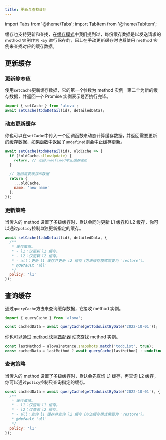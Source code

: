 ```yaml
---
title: 更新与查找缓存
---
```


import Tabs from '@theme/Tabs';
import TabItem from '@theme/TabItem';

缓存也支持更新和查找，在[缓存模式](/next/tutorial/cache/mode)中我们提到过，每份缓存数据是以发送请求的 method 实例作为 key 进行保存的，因此在手动更新缓存时也将使用 method 实例来查找对应的缓存数据。

## 更新缓存

### 更新静态值

使用`setCache`更新缓存数据，它的第一个参数为 method 实例，第二个为新的缓存数据，并返回一个 Promise 实例表示是否执行完毕。

```js
import { setCache } from 'alova';
await setCache(todoDetail(id), detailedData);
```

### 动态更新缓存

你也可以在`setCache`中传入一个回调函数来动态计算缓存数据，并返回需要更新的缓存数据，如果函数中返回了`undefined`则会中止缓存更新。

```javascript
await setCache(todoDetail(id), oldCache => {
  if (!oldCache.allowUpdate) {
    return; // 返回undefined中止缓存更新
  }

  // 返回需要缓存的数据
  return {
    ...oldCache,
    name: 'new name'
  };
});
```

### 更新策略

当传入的 method 设置了多级缓存时，默认会同时更新 L1 缓存和 L2 缓存，你可以通过`policy`控制单独更新指定的缓存。

```js
await setCache(todoDetail(id), detailedData, {
  /**
   * 缓存策略。
   * - l1：仅更新 l1 缓存。
   * - l2：仅更新 l2 缓存。
   * - all：更新 l1 缓存并更新 l2 缓存（方法缓存模式需要为 'restore'）。
   * @default 'all'
   */
  policy: 'l1'
});
```

## 查询缓存

通过`queryCache`方法来查询缓存数据，它接收 method 实例。

```javascript
import { queryCache } from 'alova';

const cachedData = await queryCache(getTodoListByDate('2022-10-01'));
```

你也可以通过 [method 快照匹配器](/next/tutorial/client/in-depth/method-matcher) 动态查找 method 实例。

```javascript
const lastMethod = alovaInstance.snapshots.match('todoList', true);
const cachedData = lastMethod ? await queryCache(lastMethod) : undefined;
```

### 查询策略

当传入的 method 设置了多级缓存时，默认会先查询 L1 缓存，再查询 L2 缓存，你可以通过`policy`控制只查询指定的缓存。

```js
const cachedData = await queryCache(getTodoListByDate('2022-10-01'), {
  /**
   * 缓存策略。
   * - l1：仅查询 l1 缓存。
   * - l2：仅查询 l2 缓存。
   * - all：查询 l1 缓存并查询 l2 缓存（方法缓存模式需要为 'restore'）。
   * @default 'all'
   */
  policy: 'l1'
});
```
